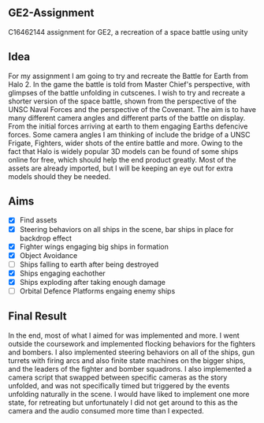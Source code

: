 ## GE2-Assignment

C16462144 assignment for GE2, a recreation of a space battle using unity

## Idea

For my assignment I am going to try and recreate the Battle for Earth from Halo 2. In the game the 
battle is told from Master Chief's perspective, with glimpses of the battle unfolding in cutscenes. 
I wish to try and recreate a shorter version of the space battle, shown from the perspective of the UNSC
Naval Forces and the perspective of the Covenant. The aim is to have many different camera angles and 
different parts of the battle on display. From the initial forces arriving at earth to them engaging 
Earths defencive forces. Some camera angles I am thinking of include the bridge of a UNSC Frigate, 
Fighters, wider shots of the entire battle and more. Owing to the fact that Halo is widely popular 
3D models can be found of some ships online for free, which should help the end product greatly. Most
of the assets are already imported, but I will be keeping an eye out for extra models should they be
needed.

## Aims

- [x] Find assets
- [x] Steering behaviors on all ships in the scene, bar ships in place for backdrop effect
- [x] Fighter wings engaging big ships in formation
- [x] Object Avoidance
- [ ] Ships falling to earth after being destroyed
- [x] Ships engaging eachother
- [x] Ships exploding after taking enough damage
- [ ] Orbital Defence Platforms engaing enemy ships

## Final Result

In the end, most of what I aimed for was implemented and more. I went outside the coursework and implemented flocking behaviors for the fighters and bombers. I also implemented steering behaviors on all of the ships, gun turrets with firing arcs and also finite state machines on the bigger ships, and the leaders of the fighter and bomber squadrons. I also implemented a camera script that swapped between specific cameras as the story unfolded, and was not specifically timed but triggered by the events unfolding naturally in the scene. I would have liked to implement one more state, for retreating but unfortunately I did not get around to this as the camera and the audio consumed more time than I expected.

